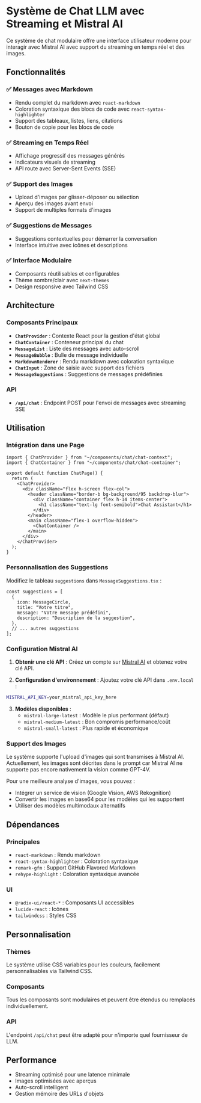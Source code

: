 # Système de Chat LLM avec Streaming et Mistral AI

Ce système de chat modulaire offre une interface utilisateur moderne pour interagir avec Mistral AI avec support du streaming en temps réel et des images.

## Fonctionnalités

### ✅ Messages avec Markdown
- Rendu complet du markdown avec `react-markdown`
- Coloration syntaxique des blocs de code avec `react-syntax-highlighter`
- Support des tableaux, listes, liens, citations
- Bouton de copie pour les blocs de code

### ✅ Streaming en Temps Réel
- Affichage progressif des messages générés
- Indicateurs visuels de streaming
- API route avec Server-Sent Events (SSE)

### ✅ Support des Images
- Upload d'images par glisser-déposer ou sélection
- Aperçu des images avant envoi
- Support de multiples formats d'images

### ✅ Suggestions de Messages
- Suggestions contextuelles pour démarrer la conversation
- Interface intuitive avec icônes et descriptions

### ✅ Interface Modulaire
- Composants réutilisables et configurables
- Thème sombre/clair avec `next-themes`
- Design responsive avec Tailwind CSS

## Architecture

### Composants Principaux

- **`ChatProvider`** : Contexte React pour la gestion d'état global
- **`ChatContainer`** : Conteneur principal du chat
- **`MessageList`** : Liste des messages avec auto-scroll
- **`MessageBubble`** : Bulle de message individuelle
- **`MarkdownRenderer`** : Rendu markdown avec coloration syntaxique
- **`ChatInput`** : Zone de saisie avec support des fichiers
- **`MessageSuggestions`** : Suggestions de messages prédéfinies

### API

- **`/api/chat`** : Endpoint POST pour l'envoi de messages avec streaming SSE

## Utilisation

### Intégration dans une Page

```tsx
import { ChatProvider } from "~/components/chat/chat-context";
import { ChatContainer } from "~/components/chat/chat-container";

export default function ChatPage() {
  return (
    <ChatProvider>
      <div className="flex h-screen flex-col">
        <header className="border-b bg-background/95 backdrop-blur">
          <div className="container flex h-14 items-center">
            <h1 className="text-lg font-semibold">Chat Assistant</h1>
          </div>
        </header>
        <main className="flex-1 overflow-hidden">
          <ChatContainer />
        </main>
      </div>
    </ChatProvider>
  );
}
```

### Personnalisation des Suggestions

Modifiez le tableau `suggestions` dans `MessageSuggestions.tsx` :

```tsx
const suggestions = [
  {
    icon: MessageCircle,
    title: "Votre titre",
    message: "Votre message prédéfini",
    description: "Description de la suggestion",
  },
  // ... autres suggestions
];
```

### Configuration Mistral AI

1. **Obtenir une clé API** : Créez un compte sur [Mistral AI](https://mistral.ai/) et obtenez votre clé API.

2. **Configuration d'environnement** : Ajoutez votre clé API dans `.env.local` :
```bash
MISTRAL_API_KEY=your_mistral_api_key_here
```

3. **Modèles disponibles** :
   - `mistral-large-latest` : Modèle le plus performant (défaut)
   - `mistral-medium-latest` : Bon compromis performance/coût
   - `mistral-small-latest` : Plus rapide et économique

### Support des Images

Le système supporte l'upload d'images qui sont transmises à Mistral AI. Actuellement, les images sont décrites dans le prompt car Mistral AI ne supporte pas encore nativement la vision comme GPT-4V.

Pour une meilleure analyse d'images, vous pouvez :
- Intégrer un service de vision (Google Vision, AWS Rekognition)
- Convertir les images en base64 pour les modèles qui les supportent
- Utiliser des modèles multimodaux alternatifs

## Dépendances

### Principales
- `react-markdown` : Rendu markdown
- `react-syntax-highlighter` : Coloration syntaxique
- `remark-gfm` : Support GitHub Flavored Markdown
- `rehype-highlight` : Coloration syntaxique avancée

### UI
- `@radix-ui/react-*` : Composants UI accessibles
- `lucide-react` : Icônes
- `tailwindcss` : Styles CSS

## Personnalisation

### Thèmes
Le système utilise CSS variables pour les couleurs, facilement personnalisables via Tailwind CSS.

### Composants
Tous les composants sont modulaires et peuvent être étendus ou remplacés individuellement.

### API
L'endpoint `/api/chat` peut être adapté pour n'importe quel fournisseur de LLM.

## Performance

- Streaming optimisé pour une latence minimale
- Images optimisées avec aperçus
- Auto-scroll intelligent
- Gestion mémoire des URLs d'objets
